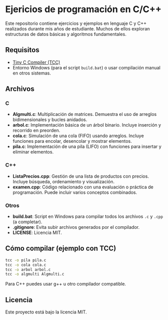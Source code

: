 # Ejericios de programación en C/C++

Este repositorio contiene ejercicios y ejemplos en lenguaje C y C++ realizados durante mis años de estudiante. Muchos de ellos exploran estructuras de datos básicas y algoritmos fundamentales.

## Requisitos

- [Tiny C Compiler (TCC)](https://bellard.org/tcc/)
- Entorno Windows (para el script `build.bat`) o usar compilación manual en otros sistemas.

## Archivos

### C

- **Algmulti.c**: Multiplicación de matrices. Demuestra el uso de arreglos bidimensionales y bucles anidados.
- **arbol.c**: Implementación básica de un árbol binario. Incluye inserción y recorrido en preorden.
- **cola.c**: Simulación de una cola (FIFO) usando arreglos. Incluye funciones para encolar, desencolar y mostrar elementos.
- **pila.c**: Implementación de una pila (LIFO) con funciones para insertar y eliminar elementos.

### C++

- **ListaPrecios.cpp**: Gestión de una lista de productos con precios. Incluye búsqueda, ordenamiento y visualización.
- **examen.cpp**: Código relacionado con una evaluación o práctica de programación. Puede incluir varios conceptos combinados.

### Otros

- **build.bat**: Script en Windows para compilar todos los archivos `.c` y `.cpp` (a completar).
- **.gitignore**: Evita subir archivos generados por el compilador.
- **LICENSE**: Licencia MIT.

## Cómo compilar (ejemplo con TCC)

```bash
tcc -o pila pila.c
tcc -o cola cola.c
tcc -o arbol arbol.c
tcc -o algmulti Algmulti.c
```

Para C++ puedes usar g++ u otro compilador compatible.

## Licencia

Este proyecto está bajo la licencia MIT.

